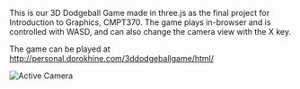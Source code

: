 This is our 3D Dodgeball Game made in three.js as the final project for Introduction to Graphics, CMPT370. The game plays in-browser and is controlled with WASD, and can also change the camera view with the X key.

The game can be played at http://personal.dorokhine.com/3ddodgeballgame/html/

![Active Camera](https://user-images.githubusercontent.com/48187729/56618402-bdec4080-65df-11e9-94c4-eb8b0098af56.PNG)

